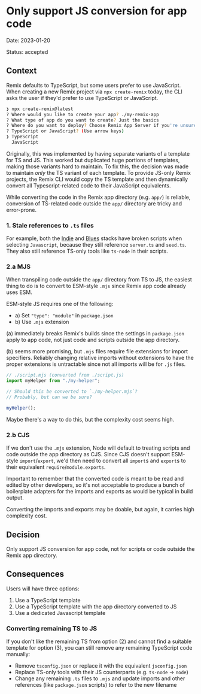 # Only support JS conversion for app code

Date: 2023-01-20

Status: accepted

## Context

Remix defaults to TypeScript, but some users prefer to use JavaScript.
When creating a new Remix project via `npx create-remix` today, the CLI asks the user if they'd
prefer to use TypeScript or JavaScript.

```sh
❯ npx create-remix@latest
? Where would you like to create your app? ./my-remix-app
? What type of app do you want to create? Just the basics
? Where do you want to deploy? Choose Remix App Server if you're unsure; it's easy to change deployment targets. Remix App Server
? TypeScript or JavaScript? (Use arrow keys)
❯ TypeScript
  JavaScript
```

Originally, this was implemented by having separate variants of a template for TS and JS.
This worked but duplicated huge portions of templates, making those variants hard to maintain.
To fix this, the decision was made to maintain _only_ the TS variant of each template.
To provide JS-only Remix projects, the Remix CLI would copy the TS template and then dynamically
convert all Typescript-related code to their JavaScript equivalents.

While converting the code in the Remix app directory (e.g. `app/`) is reliable, conversion of
TS-related code outside the `app/` directory are tricky and error-prone.

### 1. Stale references to `.ts` files

For example, both the [Indie][indie-stack] and [Blues][blues-stack] stacks have broken scripts when selecting `Javascript`,
because they still reference `server.ts` and `seed.ts`.
They also still reference TS-only tools like `ts-node` in their scripts.

### 2.a MJS

When transpiling code outside the `app/` directory from TS to JS, the easiest thing to do is
to convert to ESM-style `.mjs` since Remix app code already uses ESM.

ESM-style JS requires one of the following:

- a) Set `"type": "module"` in `package.json`
- b) Use `.mjs` extension

(a) immediately breaks Remix's builds since the settings in `package.json` apply to app code, not just code and
scripts outside the app directory.

(b) seems more promising, but `.mjs` files require file extensions for import specifiers.
Reliably changing relative imports without extensions to have the proper extensions is
untractable since not all imports will be for `.js` files.

```js
// ./script.mjs (converted from ./script.js)
import myHelper from "./my-helper";

// Should this be converted to `./my-helper.mjs`?
// Probably, but can we be sure?

myHelper();
```

Maybe there's a way to do this, but the complexity cost seems high.

### 2.b CJS

If we don't use the `.mjs` extension, Node will default to treating scripts and code outside the app directory
as CJS.
Since CJS doesn't support ESM-style `import`/`export`, we'd then need to convert all `import`s and `export`s to their
equivalent `require`/`module.exports`.

Important to remember that the converted code is meant to be read and edited by other developers, so it's not acceptable
to produce a bunch of boilerplate adapters for the imports and exports as would be typical in build output.

Converting the imports and exports may be doable, but again, it carries high complexity cost.

## Decision

Only support JS conversion for app code, not for scripts or code outside the Remix app directory.

## Consequences

Users will have three options:

1. Use a TypeScript template
2. Use a TypeScript template with the app directory converted to JS
3. Use a dedicated Javascript template

### Converting remaining TS to JS

If you don't like the remaining TS from option (2) and cannot find a suitable template for option (3),
you can still remove any remaining TypeScript code manually:

- Remove `tsconfig.json` or replace it with the equivalent `jsconfig.json`
- Replace TS-only tools with their JS counterparts (e.g. `ts-node` -> `node`)
- Change any remaining `.ts` files to `.mjs` and update imports and other references (like `package.json` scripts) to refer to the new filename

[indie-stack]: https://github.com/remix-run/indie-stack
[blues-stack]: https://github.com/remix-run/blues-stack
